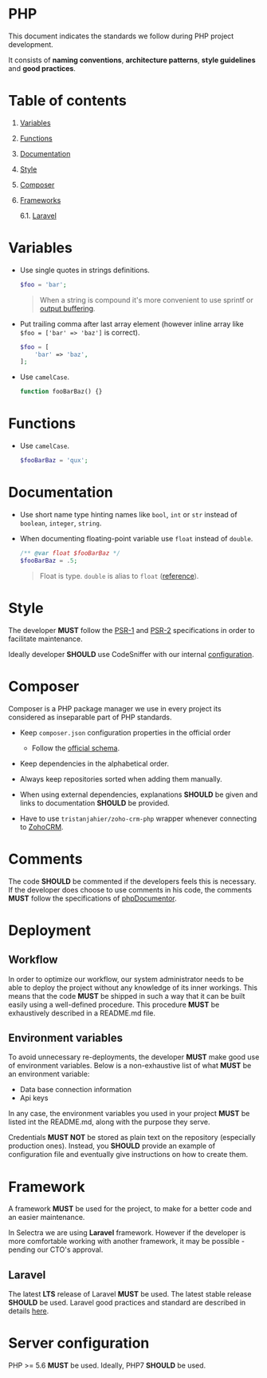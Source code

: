 PHP
=

This document indicates the standards we follow during PHP project development. 

It consists of **naming conventions**, **architecture patterns**, **style guidelines** and **good practices**.

# Table of contents

1. [Variables](#variables)
  
2. [Functions](#functions)
  
3. [Documentation](#documentation)

4. [Style](#style)

5. [Composer](#composer)

6. [Frameworks](#frameworks)

    6.1. [Laravel](#laravel)

# Variables

- Use single quotes in strings definitions.

    ```php
    $foo = 'bar';
    ```

    > When a string is compound it's more convenient to use sprintf or [output buffering](https://www.php.net/manual/en/book.outcontrol.php).
    
- Put trailing comma after last array element (however inline array like `$foo = ['bar' => 'baz']` is correct).

    ```php
    $foo = [
        'bar' => 'baz',
    ];
    ```
    
- Use `camelCase`.

    ```php
    function fooBarBaz() {}
    ```
    
# Functions

- Use `camelCase`.

    ```php
    $fooBarBaz = 'qux';
    ```

# Documentation

- Use short name type hinting names like `bool`, `int` or `str` instead of `boolean`, `integer`, `string`.

- When documenting floating-point variable use `float` instead of `double`.

    ```php
    /** @var float $fooBarBaz */
    $fooBarBaz = .5;
    ```

    > Float is type. `double` is alias to `float` ([reference](https://www.php.net/manual/en/language.types.php)).

# Style

The developer **MUST** follow the [PSR-1](http://www.php-fig.org/psr/psr-1/) and [PSR-2](http://www.php-fig.org/psr/psr-2/) specifications in order to facilitate maintenance.

Ideally developer **SHOULD** use CodeSniffer with our internal [configuration](https://github.com/Selectra-Dev/code-sniffer).

# Composer

Composer is a PHP package manager we use in every project its considered as inseparable part of PHP standards. 

- Keep `composer.json` configuration properties in the official order
 
    - Follow the [official schema](https://getcomposer.org/doc/04-schema.md).
    
- Keep dependencies in the alphabetical order.

- Always keep repositories sorted when adding them manually.

- When using external dependencies, explanations **SHOULD** be given and links to documentation **SHOULD** be provided.

- Have to use `tristanjahier/zoho-crm-php` wrapper whenever connecting to [ZohoCRM](https://crm.zoho.com/).

# Comments

The code **SHOULD** be commented if the developers feels this is necessary. If the developer does choose to use comments in his code, the comments **MUST** follow the specifications of [phpDocumentor](https://www.phpdoc.org/docs/latest/index.html).





# Deployment

## Workflow

In order to optimize our workflow, our system administrator needs to be able to deploy the project without any knowledge of its inner workings. This means that the code **MUST** be shipped in such a way that it can be built easily using a well-defined procedure. This procedure **MUST** be exhaustively described in a README.md file.

## Environment variables

To avoid unnecessary re-deployments, the developer **MUST** make good use of environment variables. Below is a non-exhaustive list of what **MUST** be an environment variable:
* Data base connection information
* Api keys

In any case, the environment variables you used in your project **MUST** be listed int the README.md, along with the purpose they serve.

Credentials **MUST NOT** be stored as plain text on the repository (especially production ones). Instead, you **SHOULD** provide an example of configuration file and eventually give instructions on how to create them.

# Framework

A framework **MUST** be used for the project, to make for a better code and an easier maintenance. 

In Selectra we are using **Laravel** framework. However if the developer is more comfortable working with another framework, it may be possible - pending our CTO's approval. 

## Laravel

The latest **LTS** release of Laravel **MUST** be used. The latest stable release **SHOULD** be used.
Laravel good practices and standard are described in details [here](php/LARAVEL.md).

# Server configuration

PHP >= 5.6 **MUST** be used. Ideally, PHP7 **SHOULD** be used.
